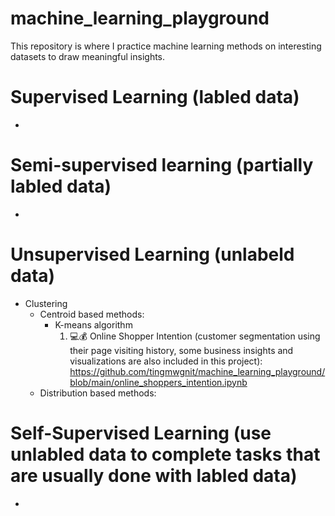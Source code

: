 # machine_learning_playground
This repository is where I practice machine learning methods on interesting datasets to draw meaningful insights.
 
    
# Supervised Learning (labled data)
+

# Semi-supervised learning (partially labled data)
+

# Unsupervised Learning (unlabeld data)
+ Clustering
    + Centroid based methods:
        + K-means algorithm
            1. 💻💰 Online Shopper Intention (customer segmentation using their page visiting history, some business insights and visualizations are also included in this project):  https://github.com/tingmwgnit/machine_learning_playground/blob/main/online_shoppers_intention.ipynb
    + Distribution based methods:

# Self-Supervised Learning (use unlabled data to complete tasks that are usually done with labled data)
+
